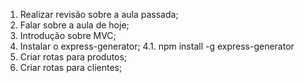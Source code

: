 1. Realizar revisão sobre a aula passada;
2. Falar sobre a aula de hoje;
3. Introdução sobre MVC;
4. Instalar o express-generator;
    4.1. npm install -g express-generator
5. Criar rotas para produtos;
6. Criar rotas para clientes;

<!-- 
    model: camada de acesso aos dados 
    view: camada onde visualizamos os dados    
    controller: camada onde decidimos de acordo com a rota qual view deve ser apresentada e qual model deve ser consultada
-->